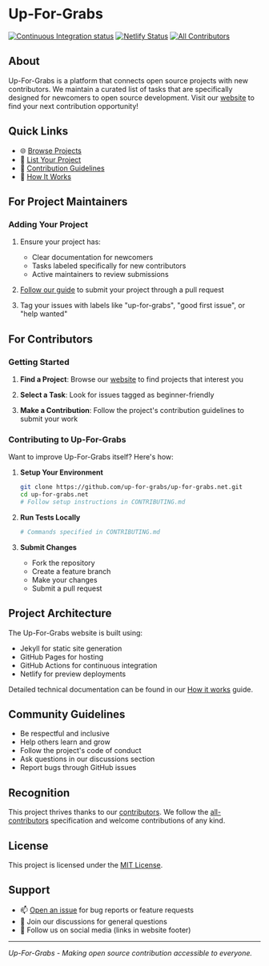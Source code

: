 # Up-For-Grabs

[![Continuous Integration status](https://github.com/up-for-grabs/up-for-grabs.net/workflows/Continuous%20Integration/badge.svg)](https://github.com/up-for-grabs/up-for-grabs.net/actions)
[![Netlify Status](https://api.netlify.com/api/v1/badges/0ee7bf9f-1aed-465b-8e9e-01de009a8a7e/deploy-status)](https://app.netlify.com/sites/up-for-grabs-test-bench/deploys)
[![All Contributors](https://img.shields.io/badge/all_contributors-11-orange.svg?style=flat-square)](#contributors)

## About

Up-For-Grabs is a platform that connects open source projects with new contributors. We maintain a curated list of tasks that are specifically designed for newcomers to open source development. Visit our [website](https://up-for-grabs.net/) to find your next contribution opportunity!

## Quick Links

- 🌐 [Browse Projects](https://up-for-grabs.net/)
- 📝 [List Your Project](docs/list-a-project.md)
- 🤝 [Contribution Guidelines](.github/CONTRIBUTING.md)
- 📘 [How It Works](docs/how-it-works.md)

## For Project Maintainers

### Adding Your Project

1. Ensure your project has:
   - Clear documentation for newcomers
   - Tasks labeled specifically for new contributors
   - Active maintainers to review submissions

2. [Follow our guide](docs/list-a-project.md) to submit your project through a pull request

3. Tag your issues with labels like "up-for-grabs", "good first issue", or "help wanted"

## For Contributors

### Getting Started

1. **Find a Project**: Browse our [website](https://up-for-grabs.net/) to find projects that interest you

2. **Select a Task**: Look for issues tagged as beginner-friendly

3. **Make a Contribution**: Follow the project's contribution guidelines to submit your work

### Contributing to Up-For-Grabs

Want to improve Up-For-Grabs itself? Here's how:

1. **Setup Your Environment**
   ```bash
   git clone https://github.com/up-for-grabs/up-for-grabs.net.git
   cd up-for-grabs.net
   # Follow setup instructions in CONTRIBUTING.md
   ```

2. **Run Tests Locally**
   ```bash
   # Commands specified in CONTRIBUTING.md
   ```

3. **Submit Changes**
   - Fork the repository
   - Create a feature branch
   - Make your changes
   - Submit a pull request

## Project Architecture

The Up-For-Grabs website is built using:
- Jekyll for static site generation
- GitHub Pages for hosting
- GitHub Actions for continuous integration
- Netlify for preview deployments

Detailed technical documentation can be found in our [How it works](docs/how-it-works.md) guide.

## Community Guidelines

- Be respectful and inclusive
- Help others learn and grow
- Follow the project's code of conduct
- Ask questions in our discussions section
- Report bugs through GitHub issues

## Recognition

This project thrives thanks to our [contributors](#contributors). We follow the [all-contributors](https://github.com/all-contributors/all-contributors) specification and welcome contributions of any kind.

## License

This project is licensed under the [MIT License](LICENSE).

## Support

- 📫 [Open an issue](https://github.com/up-for-grabs/up-for-grabs.net/issues) for bug reports or feature requests
- 💬 Join our discussions for general questions
- 🤝 Follow us on social media (links in website footer)

---

*Up-For-Grabs - Making open source contribution accessible to everyone.*
